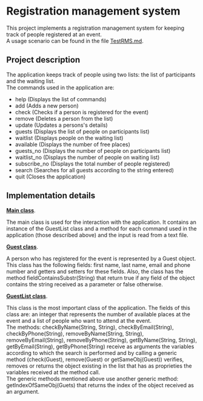 # Registration management system
 This project implements a registration management system for keeping track of people registered at an event.
 <br />A usage scenario can be found in the file [TestRMS.md](https://github.com/biancap0502/projects/commit/73d4423df7a88a24e7970af8a6fe5ca4732ceac7).
 
 ## Project description
 The application keeps track of people using two lists: the list of participants and the waiting list.
 <br /> The commands used in the application are:
 - help (Displays the list of commands)
 - add (Adds a new person)
 - check (Checks if a person is registered for the event)
 - remove (Deletes a person from the list)
 - update (Updates a persons's details)
 - guests (Displays the list of people on participants list)
 - waitlist (Displays people on the waiting list)
 - available (Displays the number of free places)
 - guests_no (Displays the number of people on participants list)
 - waitlist_no (Displays the number of people on waiting list)
 - subscribe_no (Displays the total number of people registered)
 - search (Searches for all guests according to the string entered)
 - quit (Closes the application)

## Implementation details

[**Main class**](https://github.com/biancap0502/projects/blob/master/registration_management_system/Main.java).

The main class is used for the interaction with the application. It contains an instance of the GuestList class and a method for each command used in the application (those described above)
 and the input is read from a text file.
 
 [**Guest class**](https://github.com/biancap0502/projects/blob/master/registration_management_system/Guest.java).
 
 A person who has registered for the event is represented by a Guest object. This class has the following fields: first name, last name, email and phone number and getters and setters for these fields.
   Also, the class has the method fieldContainsSubstr(String) that return true if any field of the object contains the string received as a parameter or false otherwise.
	 
[**GuestList class**](https://github.com/biancap0502/projects/blob/master/registration_management_system/GuestList.java).	 

This class is the most important class of the application. The fields of this class are: an integer that represents the number of available places at the event and a list of people who want 
to attend at the event.
 <br />The methods: checkByName(String, String), checkByEmail(String), checkByPhone(String), removeByName(String, String), removeByEmail(String), removeByPhone(String), 
 getByName(String, String), getByEmail(String), getByPhone(String) receive as arguments the variables according to which the search is performed and by calling a generic method 
 (check(Guest), remove(Guest) or getSameObj(Guest)) verifies, removes or returns the object existing in the list that has as proprieties the variables received at the method call.
<br /> The generic methods mentioned above use another generic method: getIndexOfSameObj(Guets) that returns the index of the object received as an argument.
	 
	 
 
 
 
 
